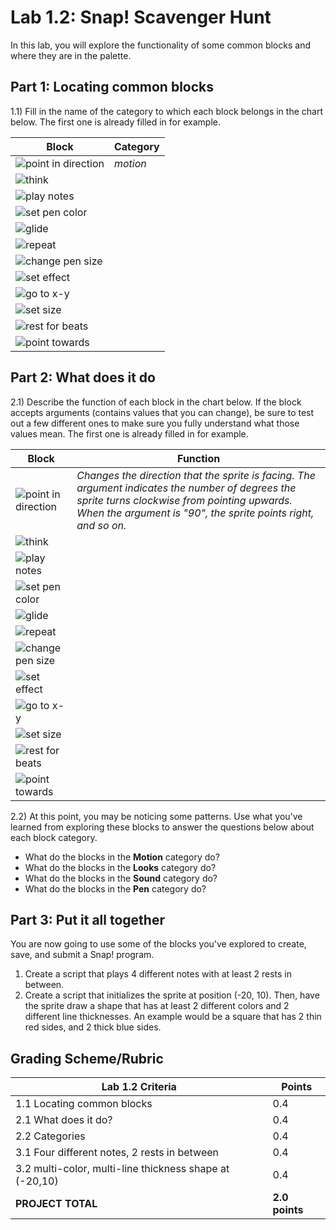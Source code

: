# Lab 1.2: Snap! Scavenger Hunt

In this lab, you will explore the functionality of some common blocks and where they are in the palette.

## Part 1: Locating common blocks

1.1) Fill in the name of the category to which each block belongs in the chart below. The first one is already filled in for example.

| Block                                       | Category |
| ------------------------------------------- | -------- |
| ![point in direction](pointindirection.png) | _motion_ |
| ![think](think.png)                         |          |
| ![play notes](playnotes.png)                |          |
| ![set pen color](setpencolor.png)           |          |
| ![glide](glide.png)                         |          |
| ![repeat](repeat.png)                       |          |
| ![change pen size](changepensize.png)       |          |
| ![set effect](seteffect.png)                |          |
| ![go to x-y](gotox-y.png)                   |          |
| ![set size](setsize.png)                    |          |
| ![rest for beats](restforbeats.png)         |          |
| ![point towards](pointtowards.png)          |       |

## Part 2: What does it do

2.1) Describe the function of each block in the chart below. If the block accepts arguments (contains values that you can change), be sure to test out a few different ones to make sure you fully understand what those values mean. The first one is already filled in for example.

| Block   | Function   |
| -- | -- |
| ![point in direction](pointindirection.png) | _Changes the direction that the sprite is facing. The argument indicates the number of degrees the sprite turns clockwise from pointing upwards. When the argument is "90", the sprite points right, and so on._ |
| ![think](think.png)  |      |
| ![play notes](playnotes.png) |     |
| ![set pen color](setpencolor.png)|   |
| ![glide](glide.png)  |     |
| ![repeat](repeat.png)          |     |
| ![change pen size](changepensize.png)        |    |
| ![set effect](seteffect.png)  |    |
| ![go to x-y](gotox-y.png)        |      |
| ![set size](setsize.png)    |             |
| ![rest for beats](restforbeats.png) | |
| ![point towards](pointtowards.png)  |    |

2.2) At this point, you may be noticing some patterns. Use what you've learned from exploring these blocks to answer the questions below about each block category.

* What do the blocks in the **Motion** category do?
* What do the blocks in the **Looks** category do?
* What do the blocks in the **Sound** category do?
* What do the blocks in the **Pen** category do?

## Part 3: Put it all together

You are now going to use some of the blocks you've explored to create, save, and submit a Snap! program.

1. Create a script that plays 4 different notes with at least 2 rests in between.
2. Create a script that initializes the sprite at position (-20, 10). Then, have the sprite draw a shape that has at least 2 different colors and 2 different line thicknesses. An example would be a square that has 2 thin red sides, and 2 thick blue sides.

## Grading Scheme/Rubric

| **Lab 1.2 Criteria**                                          | Points         |
| ------------------------------------------------------------- | -------------- |
| 1.1 Locating common blocks  | 0.4      |
| 2.1 What does it do?        | 0.4      |
| 2.2 Categories               | 0.4      |
| 3.1 Four different notes, 2 rests in between  | 0.4      |
| 3.2 multi-color, multi-line thickness shape at (-20,10)  | 0.4     |
| **PROJECT TOTAL**                                             | **2.0 points** |
